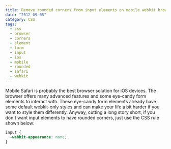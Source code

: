 ```yaml
---
title: Remove rounded corners from input elements on mobile webkit browsers
date: "2012-09-05"
category: CSS
tags:
  - css
  - browser
  - corners
  - element
  - form
  - input
  - ios
  - mobile
  - rounded
  - safari
  - webkit
---
```


Mobile Safari is probably the best browser solution for iOS devices. The browser offers many advanced features and some eye-candy form elements to interact with. These eye-candy form elements already have some default webkit-only styles and can make your life a bit harder if you want to style them differently. Anyway, cutting a long story short, if you don't want input elements to have rounded corners, just use the CSS rule shown below:

```css
input {
  -webkit-appearance: none;
}
```

